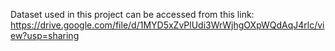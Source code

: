 Dataset used in this project can be accessed from this link:
https://drive.google.com/file/d/1MYD5xZvPlUdi3WrWjhgOXpWQdAqJ4rlc/view?usp=sharing
